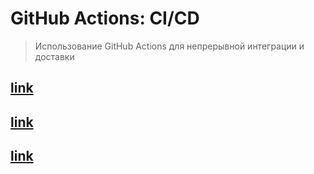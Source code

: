 # GitHub Actions: CI/CD

> Использование GitHub Actions для непрерывной интеграции и доставки

## [link](/introduction/index.md)

## [link](/ci/index.md)

## [link](/cd/index.md)

